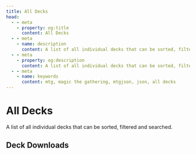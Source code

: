```yaml
---
title: All Decks
head:
  - - meta
    - property: og:title
      content: All Decks
  - - meta
    - name: description
      content: A list of all individual decks that can be sorted, filtered and searched.
  - - meta
    - property: og:description
      content: A list of all individual decks that can be sorted, filtered and searched.
  - - meta
    - name: keywords
      content: mtg, magic the gathering, mtgjson, json, all decks
---
```


# All Decks

A list of all individual decks that can be sorted, filtered and searched.

## Deck Downloads

<DownloadList file="DeckList" type="AllDecks" disableChecks="true"/>
